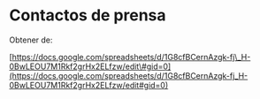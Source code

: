# Contactos de prensa

Obtener de:

[https://docs.google.com/spreadsheets/d/1G8cfBCernAzgk-fj\_H-0BwLEOU7M1Rkf2grHx2ELfzw/edit\#gid=0](https://docs.google.com/spreadsheets/d/1G8cfBCernAzgk-fj_H-0BwLEOU7M1Rkf2grHx2ELfzw/edit#gid=0)

